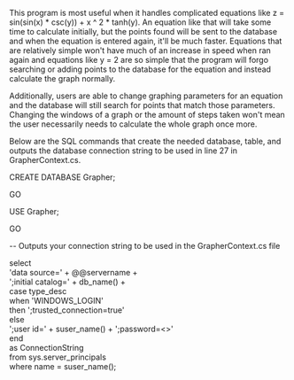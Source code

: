 This program is most useful when it handles complicated equations like z = sin(sin(x) * csc(y)) + x ^ 2 * tanh(y). An equation like that will take
some time to calculate initially, but the points found will be sent to the database and when the equation is entered again, it'll be much faster.
Equations that are relatively simple won't have much of an increase in speed when ran again and equations like y = 2 are so simple that the 
program will forgo searching or adding points to the database for the equation and instead calculate the graph normally.

Additionally, users are able to change graphing parameters for an equation and the database will still search for points that match those
parameters. Changing the windows of a graph or the amount of steps taken won't mean the user necessarily needs to calculate the whole
graph once more.

Below are the SQL commands that create the needed database, table, and outputs the database connection string to be used in line 27 in GrapherContext.cs.

CREATE DATABASE Grapher;

GO

USE Grapher;

GO

-- Outputs your connection string to be used in the GrapherContext.cs file

select <br />
    'data source=' + @@servername + <br />
    ';initial catalog=' + db_name() + <br />
    case type_desc <br />
        when 'WINDOWS_LOGIN'  <br />
            then ';trusted_connection=true' <br />
        else <br />
            ';user id=' + suser_name() + ';password=<<YourPassword>>' <br />
    end <br />
    as ConnectionString <br />
from sys.server_principals <br />
where name = suser_name();